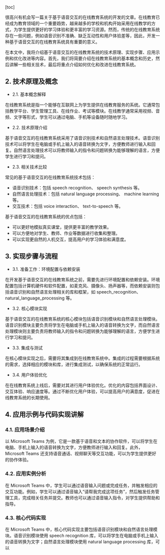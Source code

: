 
[toc]                    
                
                
很高兴有机会写一篇关于基于语音交互的在线教育系统的开发的文章。在线教育已经成为教育领域的一个重要趋势，越来越多的学校和机构开始采用在线教学的方式，为学生提供更好的学习体验和更丰富的学习资源。然而，传统的在线教育系统存在一些问题，例如语音识别不准确、缺乏互动性和用户体验差等，因此，开发一种基于语音交互的在线教育系统具有重要的意义。

在本文中，我将介绍基于语音交互的在线教育系统的技术原理、实现步骤、应用示例和优化改进等内容。首先，我们将简要介绍在线教育系统的基本概念和历史，然后讲解一些相关技术，最后将重点介绍如何优化和改进在线教育系统。

## 2. 技术原理及概念

- 2.1. 基本概念解释

在线教育系统是指一个能够在互联网上为学生提供在线教育服务的系统。它通常包括教学平台、学生管理工具、在线作业、考试等模块。在线教学通常采用视频、音频、文字等形式，学生可以通过电脑、手机等设备随时随地学习。

- 2.2. 技术原理介绍

基于语音交互的在线教育系统采用了语音识别技术和自然语言处理技术。语音识别技术可以将学生在电脑或手机上输入的语音转换为文字，方便教师进行输入和回复。自然语言处理技术可以将教师输入的指令和问题转换为能够理解的语言，方便学生进行学习和提问。

- 2.3. 相关技术比较

常见的基于语音交互的在线教育系统技术包括：

- 语音识别技术：包括 speech recognition、 speech synthesis 等。
- 自然语言处理技术：包括 natural language processing、 machine learning 等。
- 交互技术：包括 voice interaction、 text-to-speech 等。

基于语音交互的在线教育系统的优点包括：

- 可以更好地模拟真实课堂，提供更丰富的教学效果。
- 可以方便地对学生、教师、作业等数据进行收集和整理。
- 可以实现更自然的人机交互，提高用户的学习体验和满意度。

## 3. 实现步骤与流程

- 3.1. 准备工作：环境配置与依赖安装

在开发基于语音交互的在线教育系统之前，需要先进行环境配置和依赖安装。环境配置包括计算机硬件和软件配置，如麦克风、摄像头、扬声器等，而依赖安装则包括语音识别和自然语言处理相关的库和框架，如 speech_recognition、natural_language_processing 等。

- 3.2. 核心模块实现

基于语音交互的在线教育系统的核心模块包括语音识别模块和自然语言处理模块。语音识别模块主要负责将学生在电脑或手机上输入的语音转换为文字，而自然语言处理模块则主要负责将教师输入的指令和问题转换为能够理解的语言，方便学生进行学习和提问。

- 3.3. 集成与测试

在核心模块实现之后，需要将其集成到在线教育系统中。集成的过程需要根据系统的需求，选择相应的模块和库，进行集成测试，以确保系统的正常运行。

- 3.4. 用户体验优化

在在线教育系统上线后，需要对其进行用户体验优化。优化的内容包括界面设计、交互体验、响应速度等。通过不断优化用户体验，可以提高用户的满意度，促进在线教育系统的长期使用。

## 4. 应用示例与代码实现讲解

### 4.1. 应用场景介绍

以 Microsoft Teams 为例，它是一款基于语音和文本的协作软件，可以将学生在电脑、手机上输入的语音转换为文字，方便教师进行输入和回复。此外，Microsoft Teams 还支持语音通话、视频聊天等交互功能，可以为学生提供更好的协作体验。

### 4.2. 应用实例分析

在 Microsoft Teams 中，学生可以通过语音输入问题或完成任务，并触发相应的交互功能。例如，学生可以通过语音输入“请帮我完成这项任务”，然后触发任务管理工具，完成相关任务并提交。教师也可以通过语音输入指令，对学生提供帮助和指导。

### 4.3. 核心代码实现

在 Microsoft Teams 中，核心代码实现主要包括语音识别模块和自然语言处理模块。语音识别模块使用 speech recognition 库，可以将学生在电脑或手机上输入的语音转换为文字；自然语言处理模块使用 natural language processing 库，可以

